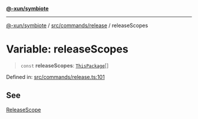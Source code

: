 [**@-xun/symbiote**](../../../../README.md)

***

[@-xun/symbiote](../../../../README.md) / [src/commands/release](../README.md) / releaseScopes

# Variable: releaseScopes

> `const` **releaseScopes**: [`ThisPackage`](../../../configure/enumerations/ThisPackageGlobalScope.md#thispackage)[]

Defined in: [src/commands/release.ts:101](https://github.com/Xunnamius/symbiote/blob/fcdd2ab0b85b01d184680d7337de52754feba693/src/commands/release.ts#L101)

## See

[ReleaseScope](../../../configure/enumerations/ThisPackageGlobalScope.md)
